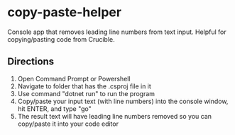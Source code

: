 # copy-paste-helper
Console app that removes leading line numbers from text input. Helpful for copying/pasting code from Crucible.

## Directions
1. Open Command Prompt or Powershell
2. Navigate to folder that has the .csproj file in it
3. Use command "dotnet run" to run the program
4. Copy/paste your input text (with line numbers) into the console window, hit ENTER, and type "go"
5. The result text will have leading line numbers removed so you can copy/paste it into your code editor
